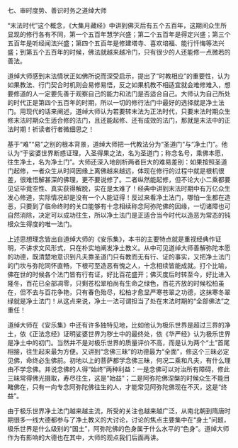 七、审时度势、善识时务之道绰大师

​     “末法时代”这个概念，《大集月藏经》中讲到佛灭后有五个五百年，这期间众生所显现的修行各有不同，第一个五百年慧学兴盛；第二个五百年是得定兴盛；第三个五百年是听经闻法兴盛；第四个五百年是修建塔寺、喜欢培福、能行忏悔等法兴盛；到第五个五百年的时候，佛法就越来越冷门，只有很少的人还能修一点微若的善法。

​     道绰大师感到末法情状正如佛所说而深受启示，提出了“时教相应”的重要性，认为如果教法、行门契合时机则会易修易悟，反之如果机教不相适宜就会难修难入，想要修道的人一定要先善于观察自己的能力和法门是否适合自己。大师认为自己所处的时代正是第四个五百年的时期，所以一切的修行法门中最好的选择就是净土法门。用现代的话来阐述，道绰大师认为若要转末法为正法时代，只要末法时期众生修末法时期众生适合修的法门，且还能起修、还有成效的法门，那就是末法中的正法时期！祈读者行者微细思之！

​     基于“难”“易”之别的根本背景，道绰大师把一代教法分为“圣道门”与“净土门”。他认为“于娑婆世界断惑证理，入圣得果之法，名为圣道门；称念名号，乘佛本愿，往生净土，名为净土门”。大师还深入地剖析两者巨大的难易差别：如果按照圣道门起修，一者众生从时间因缘上离佛越来越远，体现在修行的过程中就是根机很差，很难悟解甚深的佛理，更不要说修了。二者纵然能起修，但不论大小二乘都要见证毕竟空性、真实获得解脱，实在是太难了！经典中讲到末法时期中有万亿众生发心修道，实际情况却是没有一个人能证得！反过来看净土法门，哪怕一生都在造恶，只要到了临命终时的关口能够有十念相续称念阿弥陀佛的因缘，一切诸障也可自然消除，决定可以成功往生，所以净土法门是正适合当今时代以造恶为常态的钝根众生得度的唯一法门。

​     上述思想理念皆出自道绰大师的《安乐集》，本书的主要特点就是重视经典作证明，不讲求文风形式，只在朴实地阐发净土教义。从中可见道绰大师善解弥陀本愿的功德，既清楚地意识到凡夫靠圣道门只有教而无有行、证的事实，又把净土法门的门坎与弥陀同怀直畅，下根可至造恶有愧之人，十念相续皆能成就。打个比喻，佛在世的时候各个法门皆有行有证，好比百花盛开；佛灭度后时转至今，好比进入隆冬，百花已全部凋零，只剩苍松翠柏尚有生命之绿色，百花齐放的时候松柏虽在，但不去与百花争艳，只有春色殆尽，松柏才愈显严寒苍翠之功德，这抹寒冬翠绿就是净土法门！从这点来说，净土一法可谓担当了处在末法时期的“全部佛法”之重任！

​     道绰大师在《安乐集》中还有许多独特见地，比如他认为极乐世界是超过三界的净土，依《正法念经》证明娑婆世界为秽土中的最终处，依《华严经》认为极乐世界是净土中的初门。当然并不是对极乐世界的质量评价不高，而是认为两个“土”首尾相接，往生起来最为方便。又讲到“念佛三昧”的功德最为“全面”，修这个三昧必定见佛，命终必生佛前。初地以上的菩萨都学念佛三昧，何况二乘和凡夫，有什么理由不学念佛。并说念佛的人得“始终”两种利益：一是念佛可以对治所有障碍，修此三昧常得佛光摄取，寿尽往生，这是“始益”；二是阿弥陀佛涅槃的时候众生不能目睹佛在，只有一向专念阿弥陀佛往生的人，才能常见阿弥陀佛现在不灭，这是“终益”。

​     由于极乐世界净土法门越来越主流，所受的关注也越来越广泛，从南北朝到隋唐时期很多一线大德都参与了净土教义的大讨论，讨论的焦点主要集中在“身土”问题，极乐世界是什么级别的“国土”，阿弥陀佛的色身属于什么水平的“色身”。道绰大师作为有影响的大德也在其中，大师的观点我们后面再讲。